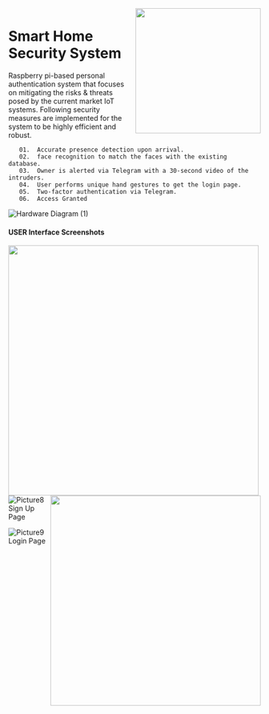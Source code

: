       
 
 <img src="https://user-images.githubusercontent.com/75357109/147855382-7a0abc29-a7c7-4e31-93dc-ef4fac4a9e2a.png" align="right" width="250" >  

# Smart Home Security System

  
  

   Raspberry pi-based personal authentication system that focuses on mitigating the risks & threats posed by the current market IoT systems. Following security measures are implemented for the system to be highly efficient and robust.  

       01.	Accurate presence detection upon arrival.
       02.	face recognition to match the faces with the existing database.
       03.	Owner is alerted via Telegram with a 30-second video of the intruders. 
       04.	User performs unique hand gestures to get the login page.
       05.	Two-factor authentication via Telegram.
       06.	Access Granted

![Hardware Diagram (1)](https://user-images.githubusercontent.com/75357109/147855576-f17f645d-e4e9-4b6f-967f-9181152a6dc0.jpg)

#### USER Interface Screenshots

<img src="https://user-images.githubusercontent.com/75357109/147855678-00df40d8-eb65-481e-a77b-3579aa8f2dd3.png" align="left" width="500">   <img src="https://user-images.githubusercontent.com/75357109/147855702-048be9ea-2e17-466e-9465-1e1d62e91464.png" align="right" width="420"> <br> 
<br />  
<br />
<br>
  
  ![Picture8](https://user-images.githubusercontent.com/75357109/147855823-79651126-9b00-40b0-b393-80ff9eb5fc9f.png)  
   Sign Up Page  

   ![Picture9](https://user-images.githubusercontent.com/75357109/147855835-57ebd0e7-876c-439f-8fd3-cb6a010cfc7d.png)  
    Login Page

